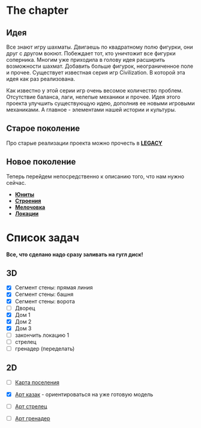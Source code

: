 # The chapter

## Идея

Все знают игру шахматы. Двигаешь по квадратному полю фигурки, они друг с другом воюют. Побеждает тот, кто
уничтожит все фигурки соперника. Многим уже приходила в голову идея расширить возможности шахмат. Добавить больше фигурок,
неограниченное поле и прочее. Существует известная серия игр Civilization. В которой эта идея как раз реализована.   
   
Как известно у этой серии игр очень весомое количество проблем. Отсутствие баланса, лаги, нелепые механики и прочее.
Идея этого проекта улучшить существующую идею, дополнив ее новыми игровыми механиками. А главное - элементами
нашей истории и культуры.

## Старое поколение

Про старые реализации проекта можно прочесть в [**LEGACY**](https://github.com/timattt/Project-LWJGL-gamedev/blob/master/GDD/AboutLegacy.md)

## Новое поколение

Теперь перейдем непосредственно к описанию того, что нам нужно сейчас.

* [**Юниты**](https://github.com/timattt/Project-LWJGL-gamedev/blob/master/GDD/Units.md)
* [**Строения**](https://github.com/timattt/Project-LWJGL-gamedev/blob/master/GDD/Buildings.md)
* [**Мелочовка**](https://github.com/timattt/Project-LWJGL-gamedev/blob/master/GDD/Other.md)
* [**Локации**](https://github.com/timattt/Project-LWJGL-gamedev/blob/master/GDD/Locations.md)

# Список задач

**Все, что сделано надо сразу заливать на гугл диск!**

## 3D

- [x] Сегмент стены: прямая линия
- [x] Сегмент стены: башня
- [x] Сегмент стены: ворота
- [ ] Дворец
- [x] Дом 1
- [x] Дом 2
- [x] Дом 3
- [ ] закончить локацию 1
- [ ] стрелец
- [ ] гренадер (переделать)

## 2D

- [ ] [Карта поселения](https://github.com/timattt/TheChapterLegacy/blob/master/GDD/City.md)
- [x] [Арт казак](https://github.com/timattt/TheChapterLegacy/blob/master/GDD/Units.md#%D1%8E%D0%BD%D0%B8%D1%82---%D0%BA%D0%B0%D0%B7%D0%B0%D0%BA) - ориентироваться на уже готовую модель
- [ ] [Арт стрелец](https://github.com/timattt/TheChapterLegacy/blob/master/GDD/Units.md#%D1%8E%D0%BD%D0%B8%D1%82-%D1%81%D1%82%D1%80%D0%B5%D0%BB%D0%B5%D1%86)
- [ ] [Арт гренадер](https://github.com/timattt/TheChapterLegacy/blob/master/GDD/Units.md#%D1%8E%D0%BD%D0%B8%D1%82-%D0%B3%D1%80%D0%B5%D0%BD%D0%B0%D0%B4%D0%B5%D1%80)


